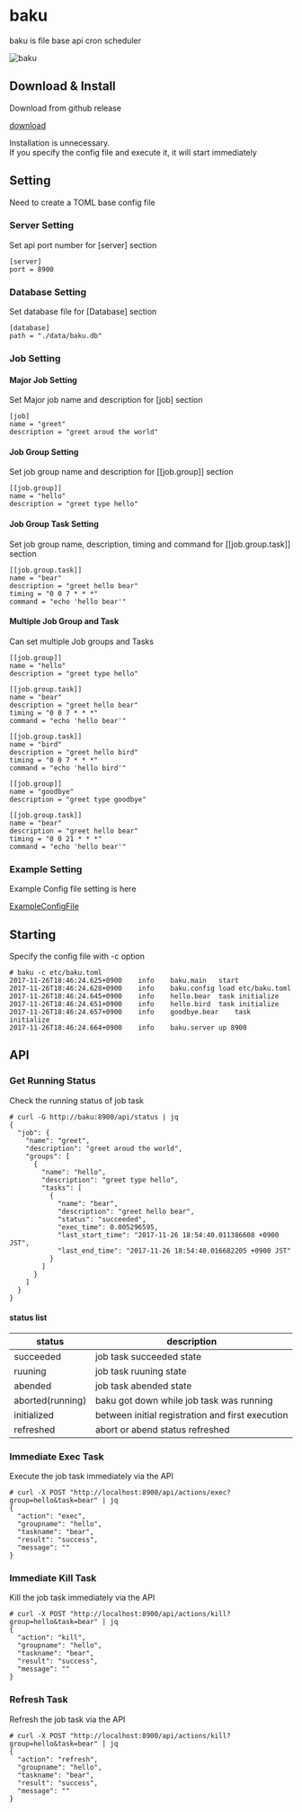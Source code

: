 # baku
baku is file base api cron scheduler

![baku](https://github.com/wablerfam/baku/blob/master/image/baku.png "baku")

## Download & Install
Download from github release

[download](https://github.com/wablerfam/baku/releases)

Installation is unnecessary.  
If you specify the config file and execute it, it will start immediately
## Setting
Need to create a TOML base config file
### Server Setting  
Set api port number for [server] section
```
[server]
port = 8900
```
### Database Setting  
Set database file for [Database] section
```
[database]
path = "./data/baku.db"
```
### Job Setting
#### Major Job Setting
Set Major job name and description for [job] section
```
[job]
name = "greet"
description = "greet aroud the world"
```
#### Job Group Setting
Set job group name and description for [[job.group]] section
```
[[job.group]]
name = "hello"
description = "greet type hello"
```
#### Job Group Task Setting
Set job group name, description, timing and command for [[job.group.task]] section
```
[[job.group.task]]
name = "bear"
description = "greet hello bear"
timing = "0 0 7 * * *"
command = "echo 'hello bear'"
```
#### Multiple Job Group and Task
Can set multiple Job groups and Tasks
```
[[job.group]]
name = "hello"
description = "greet type hello"

[[job.group.task]]
name = "bear"
description = "greet hello bear"
timing = "0 0 7 * * *"
command = "echo 'hello bear'"

[[job.group.task]]
name = "bird"
description = "greet hello bird"
timing = "0 0 7 * * *"
command = "echo 'hello bird'"

[[job.group]]
name = "goodbye"
description = "greet type goodbye"

[[job.group.task]]
name = "bear"
description = "greet hello bear"
timing = "0 0 21 * * *"
command = "echo 'hello bear'"
```
### Example Setting
Example Config file setting is here

[ExampleConfigFile](https://github.com/wablerfam/baku/blob/master/etc/baku.toml)
## Starting
Specify the config file with -c option
```
# baku -c etc/baku.toml
2017-11-26T18:46:24.625+0900	info	baku.main	start
2017-11-26T18:46:24.628+0900	info	baku.config	load etc/baku.toml
2017-11-26T18:46:24.645+0900	info	hello.bear	task initialize
2017-11-26T18:46:24.651+0900	info	hello.bird	task initialize
2017-11-26T18:46:24.657+0900	info	goodbye.bear	task initialize
2017-11-26T18:46:24.664+0900	info	baku.server	up 8900
```
## API
### Get Running Status
Check the running status of job task
```
# curl -G http://baku:8900/api/status | jq
{
  "job": {
    "name": "greet",
    "description": "greet aroud the world",
    "groups": [
      {
        "name": "hello",
        "description": "greet type hello",
        "tasks": [
          {
            "name": "bear",
            "description": "greet hello bear",
            "status": "succeeded",
            "exec_time": 0.005296595,
            "last_start_time": "2017-11-26 18:54:40.011386608 +0900 JST",
            "last_end_time": "2017-11-26 18:54:40.016682205 +0900 JST"
          }
        ]
      }
    ]
  }
}
```
#### status list  
|status|description|
----|----
|succeeded|job task succeeded state|
|ruuning|job task ruuning state|
|abended|job task abended state|
|aborted(running)|baku got down while job task was running|
|initialized|between initial registration and first execution|
|refreshed|abort or abend status refreshed|
### Immediate Exec Task
Execute the job task immediately via the API
```
# curl -X POST "http://localhost:8900/api/actions/exec?group=hello&task=bear" | jq
{
  "action": "exec",
  "groupname": "hello",
  "taskname": "bear",
  "result": "success",
  "message": ""
}
```
### Immediate Kill Task
Kill the job task immediately via the API
```
# curl -X POST "http://localhost:8900/api/actions/kill?group=hello&task=bear" | jq
{
  "action": "kill",
  "groupname": "hello",
  "taskname": "bear",
  "result": "success",
  "message": ""
}
```
### Refresh Task
Refresh the job task via the API
```
# curl -X POST "http://localhost:8900/api/actions/kill?group=hello&task=bear" | jq
{
  "action": "refresh",
  "groupname": "hello",
  "taskname": "bear",
  "result": "success",
  "message": ""
}
```